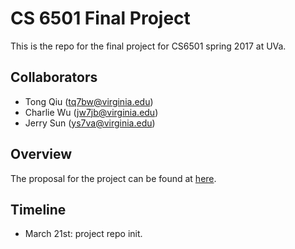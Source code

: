 # CS 6501 Final Project

This is the repo for the final project for CS6501 spring 2017 at UVa. 

Collaborators
-----

- Tong Qiu ([tq7bw@virginia.edu](mailto:tq7bw@virginia.edu))
- Charlie Wu ([jw7jb@virginia.edu](mailto:jw7jb@virginia.edu))
- Jerry Sun ([ys7va@virginia.edu](mailto:ys7va@virginia.edu))

Overview
-----

The proposal for the project can be found at [here](proposal.md).

Timeline
-----

- March 21st: project repo init.
